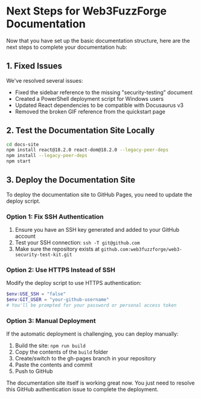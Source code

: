 # Next Steps for Web3FuzzForge Documentation

Now that you have set up the basic documentation structure, here are the next steps to complete your documentation hub:

## 1. Fixed Issues

We've resolved several issues:
- Fixed the sidebar reference to the missing "security-testing" document
- Created a PowerShell deployment script for Windows users
- Updated React dependencies to be compatible with Docusaurus v3
- Removed the broken GIF reference from the quickstart page

## 2. Test the Documentation Site Locally

```bash
cd docs-site
npm install react@18.2.0 react-dom@18.2.0 --legacy-peer-deps
npm install --legacy-peer-deps
npm start
```

## 3. Deploy the Documentation Site

To deploy the documentation site to GitHub Pages, you need to update the deploy script.

### Option 1: Fix SSH Authentication

1. Ensure you have an SSH key generated and added to your GitHub account
2. Test your SSH connection: `ssh -T git@github.com`
3. Make sure the repository exists at `github.com:web3fuzzforge/web3-security-test-kit.git`

### Option 2: Use HTTPS Instead of SSH

Modify the deploy script to use HTTPS authentication:

```powershell
$env:USE_SSH = "false"
$env:GIT_USER = "your-github-username"
# You'll be prompted for your password or personal access token
```

### Option 3: Manual Deployment

If the automatic deployment is challenging, you can deploy manually:

1. Build the site: `npm run build`
2. Copy the contents of the `build` folder
3. Create/switch to the gh-pages branch in your repository
4. Paste the contents and commit
5. Push to GitHub

The documentation site itself is working great now. You just need to resolve this GitHub authentication issue to complete the deployment.